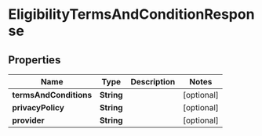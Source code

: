

# EligibilityTermsAndConditionResponse


## Properties

| Name | Type | Description | Notes |
|------------ | ------------- | ------------- | -------------|
|**termsAndConditions** | **String** |  |  [optional] |
|**privacyPolicy** | **String** |  |  [optional] |
|**provider** | **String** |  |  [optional] |



